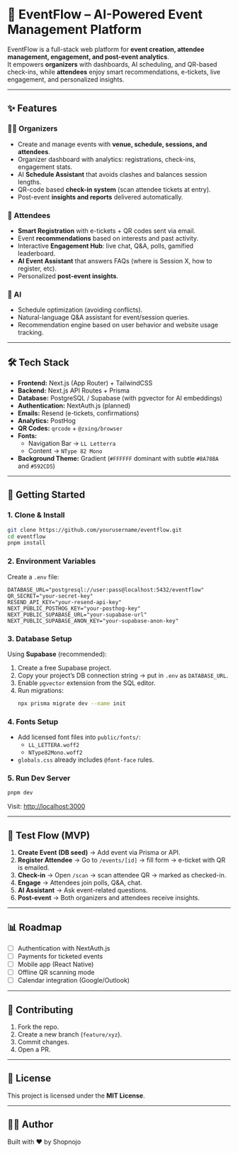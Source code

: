 # 🎉 EventFlow – AI-Powered Event Management Platform

EventFlow is a full-stack web platform for **event creation, attendee management, engagement, and post-event analytics**.  
It empowers **organizers** with dashboards, AI scheduling, and QR-based check-ins, while **attendees** enjoy smart recommendations, e-tickets, live engagement, and personalized insights.

---

## ✨ Features

### 👩‍💼 Organizers
- Create and manage events with **venue, schedule, sessions, and attendees**.
- Organizer dashboard with analytics: registrations, check-ins, engagement stats.
- AI **Schedule Assistant** that avoids clashes and balances session lengths.
- QR-code based **check-in system** (scan attendee tickets at entry).
- Post-event **insights and reports** delivered automatically.

### 🙋 Attendees
- **Smart Registration** with e-tickets + QR codes sent via email.
- Event **recommendations** based on interests and past activity.
- Interactive **Engagement Hub**: live chat, Q&A, polls, gamified leaderboard.
- **AI Event Assistant** that answers FAQs (where is Session X, how to register, etc).
- Personalized **post-event insights**.

### 🤖 AI
- Schedule optimization (avoiding conflicts).
- Natural-language Q&A assistant for event/session queries.
- Recommendation engine based on user behavior and website usage tracking.

---

## 🛠️ Tech Stack

- **Frontend:** Next.js (App Router) + TailwindCSS
- **Backend:** Next.js API Routes + Prisma
- **Database:** PostgreSQL / Supabase (with pgvector for AI embeddings)
- **Authentication:** NextAuth.js (planned)
- **Emails:** Resend (e-tickets, confirmations)
- **Analytics:** PostHog
- **QR Codes:** `qrcode` + `@zxing/browser`
- **Fonts:** 
  - Navigation Bar → `LL Letterra`
  - Content → `NType 82 Mono`
- **Background Theme:** Gradient (`#FFFFFF` dominant with subtle `#8A78BA` and `#592CD5`)

---

## 🚀 Getting Started

### 1. Clone & Install
```bash
git clone https://github.com/yourusername/eventflow.git
cd eventflow
pnpm install
```

### 2. Environment Variables
Create a `.env` file:
```env
DATABASE_URL="postgresql://user:pass@localhost:5432/eventflow"
QR_SECRET="your-secret-key"
RESEND_API_KEY="your-resend-api-key"
NEXT_PUBLIC_POSTHOG_KEY="your-posthog-key"
NEXT_PUBLIC_SUPABASE_URL="your-supabase-url"
NEXT_PUBLIC_SUPABASE_ANON_KEY="your-supabase-anon-key"
```

### 3. Database Setup
Using **Supabase** (recommended):
1. Create a free Supabase project.
2. Copy your project’s DB connection string → put in `.env` as `DATABASE_URL`.
3. Enable `pgvector` extension from the SQL editor.
4. Run migrations:
   ```bash
   npx prisma migrate dev --name init
   ```

### 4. Fonts Setup
- Add licensed font files into `public/fonts/`:
  - `LL_LETTERA.woff2`
  - `NType82Mono.woff2`
- `globals.css` already includes `@font-face` rules.

### 5. Run Dev Server
```bash
pnpm dev
```
Visit: [http://localhost:3000](http://localhost:3000)

---

## 🧪 Test Flow (MVP)

1. **Create Event (DB seed)** → Add event via Prisma or API.  
2. **Register Attendee** → Go to `/events/[id]` → fill form → e-ticket with QR is emailed.  
3. **Check-in** → Open `/scan` → scan attendee QR → marked as checked-in.  
4. **Engage** → Attendees join polls, Q&A, chat.  
5. **AI Assistant** → Ask event-related questions.  
6. **Post-event** → Both organizers and attendees receive insights.

---

## 📊 Roadmap

- [ ] Authentication with NextAuth.js  
- [ ] Payments for ticketed events  
- [ ] Mobile app (React Native)  
- [ ] Offline QR scanning mode  
- [ ] Calendar integration (Google/Outlook)  

---

## 🤝 Contributing

1. Fork the repo.  
2. Create a new branch (`feature/xyz`).  
3. Commit changes.  
4. Open a PR.  

---

## 📜 License
This project is licensed under the **MIT License**.  


---

## 👨‍💻 Author
Built with ❤️ by Shopnojo

